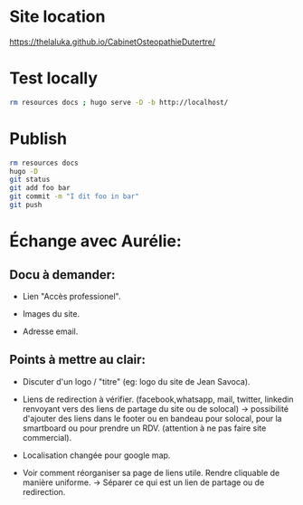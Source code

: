 # Site location

https://thelaluka.github.io/CabinetOsteopathieDutertre/


# Test locally

```bash
rm resources docs ; hugo serve -D -b http://localhost/
```


# Publish

```bash
rm resources docs
hugo -D
git status
git add foo bar
git commit -m "I dit foo in bar"
git push
```

# Échange avec Aurélie:

## Docu à demander:

- Lien "Accès professionel".

- Images du site. 

- Adresse email.

## Points à mettre au clair:

- Discuter d'un logo / "titre" (eg: logo du site de Jean Savoca).

- Liens de redirection à vérifier.
  (facebook,whatsapp, mail, twitter, linkedin renvoyant vers des liens de partage du site ou de solocal)
 -> possibilité d'ajouter des liens dans le footer ou en bandeau pour solocal, pour la smartboard ou pour prendre un RDV. (attention à ne pas faire site commercial).

- Localisation changée pour google map.

- Voir comment réorganiser sa page de liens utile. Rendre cliquable de manière uniforme.
 -> Séparer ce qui est un lien de partage ou de redirection.

